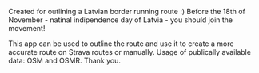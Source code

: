 Created for outlining a Latvian border running route :)
Before the 18th of November - natinal indipendence day of Latvia - you should join the movement!

This app can be used to outline the route and use it to create a more accurate route on Strava routes or manually.
Usage of publically available data: OSM and OSMR. Thank you.

